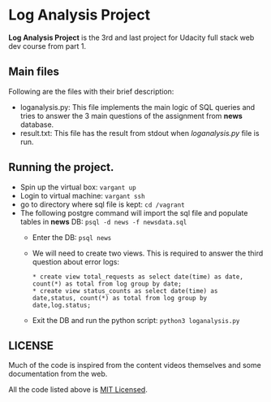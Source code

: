 # Log Analysis Project

**Log Analysis Project** is the 3rd and last project for Udacity full stack web dev course from part 1.

## Main files

Following are the files with their brief description:
* loganalysis.py: This file implements the main logic of SQL queries and tries to answer the 3 main questions of the assignment from **news** database.
* result.txt: This file has the result from stdout when *loganalysis.py* file is run.


## Running the project.
* Spin up the virtual box: `vargant up`
* Login to virtual machine: `vargant ssh`
* go to directory where sql file is kept: `cd /vagrant`
* The following postgre command will import the sql file and populate tables in **news** DB: `psql -d news -f newsdata.sql`
    * Enter the DB: `psql news`
    * We will need to create two views. This is required to answer the third question about error logs:
      
          * create view total_requests as select date(time) as date, count(*) as total from log group by date;
          * create view status_counts as select date(time) as date,status, count(*) as total from log group by date,log.status;

    * Exit the DB and run the python script: `python3 loganalysis.py`

## LICENSE
Much of the code is inspired from the content videos themselves and some documentation from the web.

All the code listed above is  <a href="https://opensource.org/licenses/MIT">MIT Licensed</a>.
